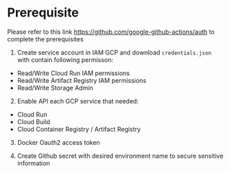 # Prerequisite
 Please refer to this link https://github.com/google-github-actions/auth to complete the prerequisites


1. Create service account in IAM GCP and download `credentials.json` with contain following permisson:
* Read/Write Cloud Run IAM permissions
* Read/Write Artifact Registry IAM permissions
* Read/Write Storage Admin

2. Enable API each GCP service that needed:
* Cloud Run
* Cloud Build
* Cloud Container Registry / Artifact Registry

3. Docker Oauth2 access token

3. Create Github secret with desired environment name to secure sensitive information
